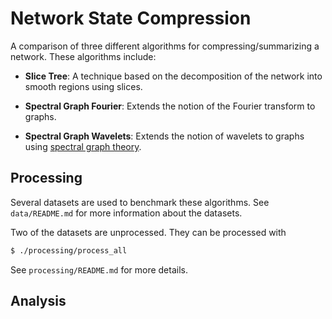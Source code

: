# Network State Compression

A comparison of three different algorithms for compressing/summarizing a
network. These algorithms include:

 * **Slice Tree**: A technique based on the decomposition of the network into
   smooth regions using slices.

 * **Spectral Graph Fourier**: Extends the notion of the Fourier transform to
   graphs.

 * **Spectral Graph Wavelets**: Extends the notion of wavelets to graphs using
   [spectral graph theory][sgt].

[sgt]: http://en.wikipedia.org/wiki/Spectral_graph_theory

## Processing

Several datasets are used to benchmark these algorithms. See `data/README.md`
for more information about the datasets.

Two of the datasets are unprocessed. They can be processed with
```bash
$ ./processing/process_all
```

See `processing/README.md` for more details.

## Analysis
